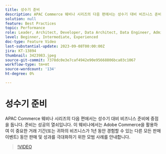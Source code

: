 ```yaml
---
title: 성수기 준비
description: APAC Commerce 웨비나 시리즈의 다음 편에서는 성수기 대비 비즈니스 준비에 중점을 둡니다. 준비는 성공의 열쇠입니다. 이 웨비나에서는 Adobe Commerce을 활용하여 이 중요한 거래 기간(또는 귀하의 비즈니스가 1년 동안 경험할 수 있는 다른 모든 판매 이벤트) 동안 판매 및 성과를 극대화하기 위한 모범 사례를 안내합니다.
solution: null
feature: Best Practices
topic: Performance
role: Leader, Architect, Developer, Data Architect, Data Engineer, Admin, User
level: Beginner, Intermediate, Experienced
doc-type: Feature Video
last-substantial-update: 2023-09-08T00:00:00Z
jira: KT-13894
thumbnail: 3423983.jpeg
source-git-commit: 7378dc0e3e7caf4942e90e95668806bca03c1067
workflow-type: tm+mt
source-wordcount: '134'
ht-degree: 0%

---
```



# 성수기 준비

APAC Commerce 웨비나 시리즈의 다음 편에서는 성수기 대비 비즈니스 준비에 중점을 둡니다. 준비는 성공의 열쇠입니다. 이 웨비나에서는 Adobe Commerce을 활용하여 이 중요한 거래 기간(또는 귀하의 비즈니스가 1년 동안 경험할 수 있는 다른 모든 판매 이벤트) 동안 판매 및 성과를 극대화하기 위한 모범 사례를 안내합니다.

>[!VIDEO](https://video.tv.adobe.com/v/3423983/?learn=on)
